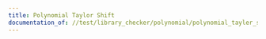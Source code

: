 ```yaml
---
title: Polynomial Taylor Shift
documentation_of: //test/library_checker/polynomial/polynomial_tayler_shift.test.py
---
```

